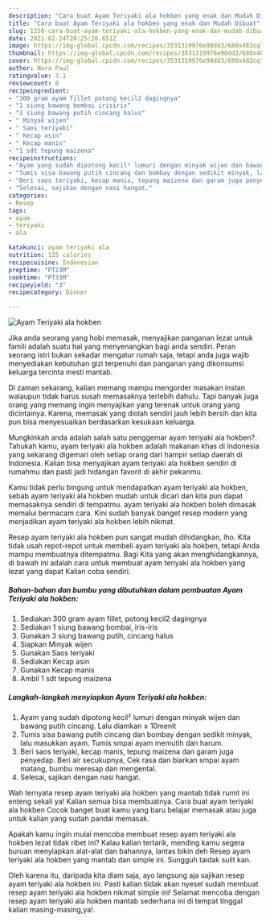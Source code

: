 ```yaml
---
description: "Cara buat Ayam Teriyaki ala hokben yang enak dan Mudah Dibuat"
title: "Cara buat Ayam Teriyaki ala hokben yang enak dan Mudah Dibuat"
slug: 1250-cara-buat-ayam-teriyaki-ala-hokben-yang-enak-dan-mudah-dibuat
date: 2021-02-24T20:25:26.651Z
image: https://img-global.cpcdn.com/recipes/3531319976e98dd3/680x482cq70/ayam-teriyaki-ala-hokben-foto-resep-utama.jpg
thumbnail: https://img-global.cpcdn.com/recipes/3531319976e98dd3/680x482cq70/ayam-teriyaki-ala-hokben-foto-resep-utama.jpg
cover: https://img-global.cpcdn.com/recipes/3531319976e98dd3/680x482cq70/ayam-teriyaki-ala-hokben-foto-resep-utama.jpg
author: Nora Paul
ratingvalue: 3.1
reviewcount: 8
recipeingredient:
- "300 gram ayam fillet potong kecil2 dagingnya"
- "1 siung bawang bombai irisiris"
- "3 siung bawang putih cincang halus"
- " Minyak wijen"
- " Saos teriyaki"
- " Kecap asin"
- " Kecap manis"
- "1 sdt tepung maizena"
recipeinstructions:
- "Ayam yang sudah dipotong kecil² lumuri dengan minyak wijen dan bawang putih cincang. Lalu diamkan ± 10menit"
- "Tumis sisa bawang putih cincang dan bombay dengan sedikit minyak, lalu masukkan ayam. Tumis smpai ayam memutih dan harum."
- "Beri saos teriyaki, kecap manis, tepung maizena dan garam juga penyedap. Beri air secukupnya, Cek rasa dan biarkan smpai ayam matang, bumbu meresap dan mengental."
- "Selesai, sajikan dengan nasi hangat."
categories:
- Resep
tags:
- ayam
- teriyaki
- ala

katakunci: ayam teriyaki ala 
nutrition: 125 calories
recipecuisine: Indonesian
preptime: "PT23M"
cooktime: "PT33M"
recipeyield: "3"
recipecategory: Dinner

---
```



![Ayam Teriyaki ala hokben](https://img-global.cpcdn.com/recipes/3531319976e98dd3/680x482cq70/ayam-teriyaki-ala-hokben-foto-resep-utama.jpg)

Jika anda seorang yang hobi memasak, menyajikan panganan lezat untuk famili adalah suatu hal yang menyenangkan bagi anda sendiri. Peran seorang istri bukan sekadar mengatur rumah saja, tetapi anda juga wajib menyediakan kebutuhan gizi terpenuhi dan panganan yang dikonsumsi keluarga tercinta mesti mantab.

Di zaman  sekarang, kalian memang mampu mengorder masakan instan walaupun tidak harus susah memasaknya terlebih dahulu. Tapi banyak juga orang yang memang ingin menyajikan yang terenak untuk orang yang dicintainya. Karena, memasak yang diolah sendiri jauh lebih bersih dan kita pun bisa menyesuaikan berdasarkan kesukaan keluarga. 



Mungkinkah anda adalah salah satu penggemar ayam teriyaki ala hokben?. Tahukah kamu, ayam teriyaki ala hokben adalah makanan khas di Indonesia yang sekarang digemari oleh setiap orang dari hampir setiap daerah di Indonesia. Kalian bisa menyajikan ayam teriyaki ala hokben sendiri di rumahmu dan pasti jadi hidangan favorit di akhir pekanmu.

Kamu tidak perlu bingung untuk mendapatkan ayam teriyaki ala hokben, sebab ayam teriyaki ala hokben mudah untuk dicari dan kita pun dapat memasaknya sendiri di tempatmu. ayam teriyaki ala hokben boleh dimasak memalui bermacam cara. Kini sudah banyak banget resep modern yang menjadikan ayam teriyaki ala hokben lebih nikmat.

Resep ayam teriyaki ala hokben pun sangat mudah dihidangkan, lho. Kita tidak usah repot-repot untuk membeli ayam teriyaki ala hokben, tetapi Anda mampu membuatnya ditempatmu. Bagi Kita yang akan menghidangkannya, di bawah ini adalah cara untuk membuat ayam teriyaki ala hokben yang lezat yang dapat Kalian coba sendiri.

<!--inarticleads1-->

##### Bahan-bahan dan bumbu yang dibutuhkan dalam pembuatan Ayam Teriyaki ala hokben:

1. Sediakan 300 gram ayam fillet, potong kecil2 dagingnya
1. Sediakan 1 siung bawang bombai, iris-iris
1. Gunakan 3 siung bawang putih, cincang halus
1. Siapkan  Minyak wijen
1. Gunakan  Saos teriyaki
1. Sediakan  Kecap asin
1. Gunakan  Kecap manis
1. Ambil 1 sdt tepung maizena




<!--inarticleads2-->

##### Langkah-langkah menyiapkan Ayam Teriyaki ala hokben:

1. Ayam yang sudah dipotong kecil² lumuri dengan minyak wijen dan bawang putih cincang. Lalu diamkan ± 10menit
1. Tumis sisa bawang putih cincang dan bombay dengan sedikit minyak, lalu masukkan ayam. Tumis smpai ayam memutih dan harum.
1. Beri saos teriyaki, kecap manis, tepung maizena dan garam juga penyedap. Beri air secukupnya, Cek rasa dan biarkan smpai ayam matang, bumbu meresap dan mengental.
1. Selesai, sajikan dengan nasi hangat.




Wah ternyata resep ayam teriyaki ala hokben yang mantab tidak rumit ini enteng sekali ya! Kalian semua bisa membuatnya. Cara buat ayam teriyaki ala hokben Cocok banget buat kamu yang baru belajar memasak atau juga untuk kalian yang sudah pandai memasak.

Apakah kamu ingin mulai mencoba membuat resep ayam teriyaki ala hokben lezat tidak ribet ini? Kalau kalian tertarik, mending kamu segera buruan menyiapkan alat-alat dan bahannya, lantas bikin deh Resep ayam teriyaki ala hokben yang mantab dan simple ini. Sungguh taidak sulit kan. 

Oleh karena itu, daripada kita diam saja, ayo langsung aja sajikan resep ayam teriyaki ala hokben ini. Pasti kalian tiidak akan nyesel sudah membuat resep ayam teriyaki ala hokben nikmat simple ini! Selamat mencoba dengan resep ayam teriyaki ala hokben mantab sederhana ini di tempat tinggal kalian masing-masing,ya!.

